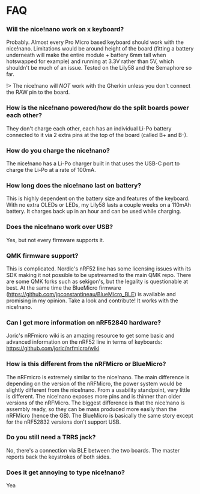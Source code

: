 # FAQ

### Will the nice!nano work on x keyboard?

Probably. Almost every Pro Micro based keyboard should work with the nice!nano. Limitations would be around height of the board (fitting a battery underneath will make the entire module + battery 6mm tall when hotswapped for example) and running at 3.3V rather than 5V, which shouldn't be much of an issue. Tested on the Lily58 and the Semaphore so far.

!> The nice!nano will *NOT* work with the Gherkin unless you don't connect the RAW pin to the board.

### How is the nice!nano powered/how do the split boards power each other?

They don't charge each other, each has an individual Li-Po battery connected to it via 2 extra pins at the top of the board (called B+ and B-).

### How do you charge the nice!nano?

The nice!nano has a Li-Po charger built in that uses the USB-C port to charge the Li-Po at a rate of 100mA.

### How long does the nice!nano last on battery?

This is highly dependent on the battery size and features of the keyboard. With no extra OLEDs or LEDs, my Lily58 lasts a couple weeks on a 110mAh battery. It charges back up in an hour and can be used while charging.

### Does the nice!nano work over USB?

Yes, but not every firmware supports it.

### QMK firmware support?

This is complicated. Nordic's nRF52 line has some licensing issues with its SDK making it not possible to be upstreamed to the main QMK repo. There are some QMK forks such as sekigon's, but the legality is questionable at best. At the same time the BlueMicro firmware (https://github.com/jpconstantineau/BlueMicro_BLE) is available and promising in my opinion. Take a look and contribute! It works with the nice!nano.

### Can I get more information on nRF52840 hardware?

Joric's nRFmicro wiki is an amazing resource to get some basic and advanced information on the nRF52 line in terms of keyboards: https://github.com/joric/nrfmicro/wiki

### How is this different from the nRFMicro or BlueMicro?

The nRFmicro is extremely similar to the nice!nano. The main difference is depending on the version of the nRFMicro, the power system would be slightly different from the nice!nano. From a usability standpoint, very little is different. The nice!nano exposes more pins and is thinner than older versions of the nRFMicro. The biggest difference is that the nice!nano is assembly ready, so they can be mass produced more easily than the nRFMicro (hence the GB). The BlueMicro is basically the same story except for the nRF52832 versions don't support USB.

### Do you still need a TRRS jack?

No, there's a connection via BLE between the two boards. The master reports back the keystrokes of both sides.

### Does it get annoying to type nice!nano?

Yea
